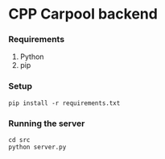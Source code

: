 # CPP Carpool backend


### Requirements
 1. Python
 2. pip


### Setup
```
pip install -r requirements.txt
```

### Running the server
```
cd src
python server.py
```
